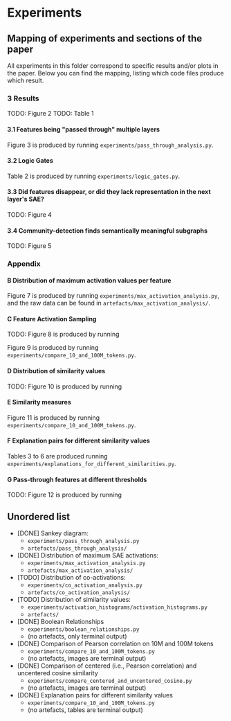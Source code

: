 # Experiments
## Mapping of experiments and sections of the paper
All experiments in this folder correspond to specific results and/or plots in the paper. Below you can find the mapping, listing which code files produce which result.

### 3 Results
TODO: Figure 2
TODO: Table 1

#### 3.1 Features being "passed through" multiple layers
Figure 3 is produced by running `experiments/pass_through_analysis.py`.

#### 3.2 Logic Gates
Table 2 is produced by running `experiments/logic_gates.py`.

#### 3.3 Did features disappear, or did they lack representation in the next layer's SAE?
TODO: Figure 4

#### 3.4 Community-detection finds semantically meaningful subgraphs
TODO: Figure 5

### Appendix
#### B Distribution of maximum activation values per feature
Figure 7 is produced by running `experiments/max_activation_analysis.py`, and the raw data can be found in `artefacts/max_activation_analysis/`.

#### C Feature Activation Sampling
TODO: Figure 8 is produced by running 

Figure 9 is produced by running `experiments/compare_10_and_100M_tokens.py`.

#### D Distribution of similarity values
TODO: Figure 10 is produced by running

#### E Similarity measures
Figure 11 is produced by running `experiments/compare_10_and_100M_tokens.py`.

#### F Explanation pairs for different similarity values
Tables 3 to 6 are produced running `experiments/explanations_for_different_similarities.py`.

#### G Pass-through features at different thresholds
TODO: Figure 12 is produced by running 


## Unordered list
- [DONE] Sankey diagram: 
    - `experiments/pass_through_analysis.py`
    - `artefacts/pass_through_analysis/`
- [DONE] Distribution of maximum SAE activations:
    - `experiments/max_activation_analysis.py`
    - `artefacts/max_activation_analysis/`
- [TODO] Distribution of co-activations:
    - `experiments/co_activation_analysis.py`
    - `artefacts/co_activation_analysis/`
- [TODO] Distribution of similarity values:
    - `experiments/activation_histograms/activation_histograms.py`
    - `artefacts/`
- [DONE] Boolean Relationships
    - `experiments/boolean_relationships.py`
    - (no artefacts, only terminal output)
- [DONE] Comparison of Pearson correlation on 10M and 100M tokens
    - `experiments/compare_10_and_100M_tokens.py`
    - (no artefacts, images are terminal output)
- [DONE] Comparison of centered (i.e., Pearson correlation) and uncentered cosine similarity
    - `experiments/compare_centered_and_uncentered_cosine.py`
    - (no artefacts, images are terminal output)
- [DONE] Explanation pairs for different similarity values
    - `experiments/compare_10_and_100M_tokens.py`
    - (no artefacts, tables are terminal output)
